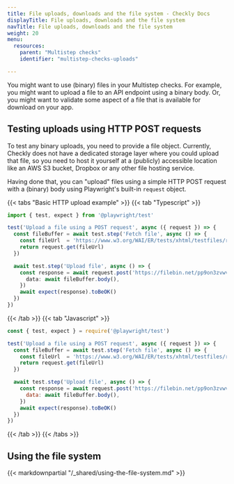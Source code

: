```yaml
---
title: File uploads, downloads and the file system - Checkly Docs
displayTitle: File uploads, downloads and the file system   
navTitle: File uploads, downloads and the file system
weight: 20
menu:
  resources:
    parent: "Multistep checks"
    identifier: "multistep-checks-uploads"

---
```


You might want to use (binary) files in your Multistep checks. For example, you might want to upload a file to an API endpoint using a binary body. Or, you might want to validate some aspect of a file that is available for download on your
app.

## Testing uploads using HTTP POST requests

To test any binary uploads, you need to provide a file object. Currently, Checkly does not have a dedicated storage layer 
where you could upload that file, so you need to host it yourself at a (publicly) accessible location like an AWS S3 bucket, 
Dropbox or any other file hosting service.

Having done that, you can "upload" files using a simple HTTP POST request with a (binary) body using Playwright's built-in `request` object.

{{< tabs "Basic HTTP upload example" >}}
{{< tab "Typescript" >}}
```ts  {title="http-upload.spec.ts"}
import { test, expect } from '@playwright/test'

test('Upload a file using a POST request', async ({ request }) => {
  const fileBuffer = await test.step('Fetch file', async () => {
    const fileUrl  = 'https://www.w3.org/WAI/ER/tests/xhtml/testfiles/resources/pdf/dummy.pdf'
    return request.get(fileUrl)
  })

  await test.step('Upload file', async () => {
    const response = await request.post('https://filebin.net/pp9on3zvwv7zq6lm/dummy.pdf', {
      data: await fileBuffer.body(),
    })
    await expect(response).toBeOK()
  })
})
```
{{< /tab >}}
{{< tab "Javascript" >}}
```js {title="http-upload.spec.js"}
const { test, expect } = require('@playwright/test')

test('Upload a file using a POST request', async ({ request }) => {
  const fileBuffer = await test.step('Fetch file', async () => {
    const fileUrl  = 'https://www.w3.org/WAI/ER/tests/xhtml/testfiles/resources/pdf/dummy.pdf'
    return request.get(fileUrl)
  })

  await test.step('Upload file', async () => {
    const response = await request.post('https://filebin.net/pp9on3zvwv7zq6lm/dummy.pdf', {
      data: await fileBuffer.body(),
    })
    await expect(response).toBeOK()
  })
})
```
{{< /tab >}}
{{< /tabs >}}

## Using the file system

{{< markdownpartial "/_shared/using-the-file-system.md" >}}
